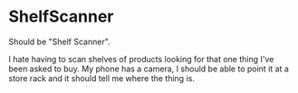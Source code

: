 # ShelfScanner

Should be "Shelf Scanner".

I hate having to scan shelves of products looking for that one thing I've been asked to buy.
My phone has a camera, I should be able to point it at a store rack and it should tell me where the thing is.

